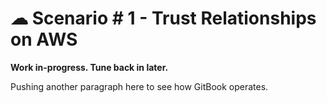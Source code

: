 # ☁ Scenario # 1 - Trust Relationships on AWS

**Work in-progress. Tune back in later.**

Pushing another paragraph here to see how GitBook operates.
